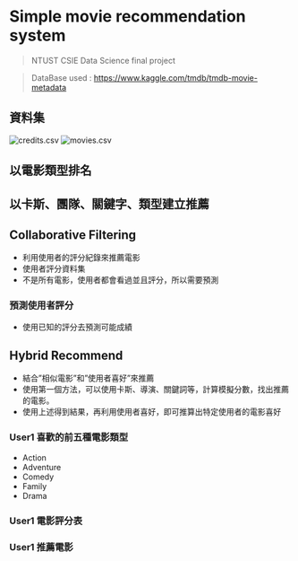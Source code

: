# Simple movie recommendation system
> NTUST CSIE Data Science final project

> DataBase used : https://www.kaggle.com/tmdb/tmdb-movie-metadata

## 資料集
![credits.csv](https://github.com/shungfu/Simple_Movie_Recommned_System/raw/master/Image/credits_csv.png)
![movies.csv](https://github.com/shungfu/Simple_Movie_Recommned_System/raw/master/Image/movies_csv.png)

## 以電影類型排名


## 以卡斯、團隊、關鍵字、類型建立推薦

## Collaborative Filtering
* 利用使用者的評分紀錄來推薦電影
* 使用者評分資料集
* 不是所有電影，使用者都會看過並且評分，所以需要預測
### 預測使用者評分
* 使用已知的評分去預測可能成績

## Hybrid Recommend
* 結合”相似電影”和”使用者喜好”來推薦
* 使用第一個方法，可以使用卡斯、導演、關鍵詞等，計算模擬分數，找出推薦的電影。
* 使用上述得到結果，再利用使用者喜好，即可推算出特定使用者的電影喜好

### User1 喜歡的前五種電影類型
* Action
* Adventure
* Comedy
* Family
* Drama

### User1 電影評分表
### User1 推薦電影




